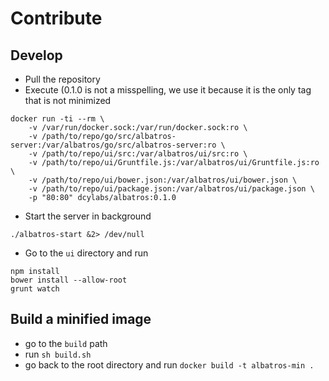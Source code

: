 # Contribute 

## Develop 
* Pull the repository 
* Execute (0.1.0 is not a misspelling, we use it because it is the only tag that is not minimized

```
docker run -ti --rm \
	-v /var/run/docker.sock:/var/run/docker.sock:ro \
	-v /path/to/repo/go/src/albatros-server:/var/albatros/go/src/albatros-server:ro \
	-v /path/to/repo/ui/src:/var/albatros/ui/src:ro \
	-v /path/to/repo/ui/Gruntfile.js:/var/albatros/ui/Gruntfile.js:ro \
	-v /path/to/repo/ui/bower.json:/var/albatros/ui/bower.json \
	-v /path/to/repo/ui/package.json:/var/albatros/ui/package.json \
	-p "80:80" dcylabs/albatros:0.1.0
```

* Start the server in background 

```
./albatros-start &2> /dev/null
```

* Go to the `ui` directory and run 

```
npm install 
bower install --allow-root
grunt watch 
```

## Build a minified image 
* go to the `build` path
* run `sh build.sh`
* go back to the root directory and run `docker build -t albatros-min .`
